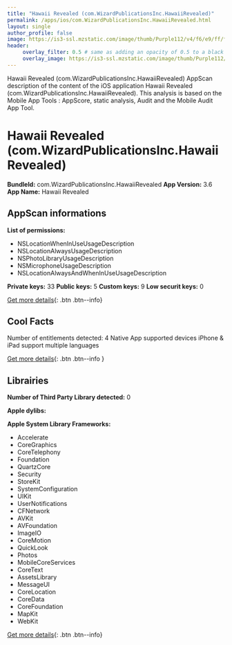 ```yaml
---
title: "Hawaii Revealed (com.WizardPublicationsInc.HawaiiRevealed)"
permalink: /apps/ios/com.WizardPublicationsInc.HawaiiRevealed.html
layout: single
author_profile: false
image: https://is3-ssl.mzstatic.com/image/thumb/Purple112/v4/f6/e9/ff/f6e9ffa6-271b-4975-db87-c9cad7b3d319/AppIcon-1x_U007emarketing-0-7-0-85-220.png/512x512bb.jpg
header: 
     overlay_filter: 0.5 # same as adding an opacity of 0.5 to a black background
     overlay_image: https://is3-ssl.mzstatic.com/image/thumb/Purple112/v4/f6/e9/ff/f6e9ffa6-271b-4975-db87-c9cad7b3d319/AppIcon-1x_U007emarketing-0-7-0-85-220.png/512x512bb.jpg
---
```

Hawaii Revealed (com.WizardPublicationsInc.HawaiiRevealed) AppScan description of the content of the iOS application Hawaii Revealed (com.WizardPublicationsInc.HawaiiRevealed). This analysis is based on the Mobile App Tools : AppScore, static analysis, Audit and the Mobile Audit App Tool.

# Hawaii Revealed (com.WizardPublicationsInc.HawaiiRevealed)

**BundleId:** com.WizardPublicationsInc.HawaiiRevealed
**App Version:** 3.6
**App Name:** Hawaii Revealed


## AppScan informations 

**List of permissions:** 
- NSLocationWhenInUseUsageDescription
- NSLocationAlwaysUsageDescription
- NSPhotoLibraryUsageDescription
- NSMicrophoneUsageDescription
- NSLocationAlwaysAndWhenInUseUsageDescription
  
  
**Private keys:** 33
**Public keys:** 5
**Custom keys:** 9
**Low securit keys:** 0
  
[Get more details](/pricing.html){: .btn .btn--info}

## Cool Facts

Number of entitlements detected: 4
Native App
supported devices iPhone & iPad
support multiple languages
  
[Get more details](/pricing.html){: .btn .btn--info }

## Librairies 
**Number of Third Party Library detected:** 0


**Apple dylibs:**


**Apple System Library Frameworks:**
- Accelerate
- CoreGraphics
- CoreTelephony
- Foundation
- QuartzCore
- Security
- StoreKit
- SystemConfiguration
- UIKit
- UserNotifications
- CFNetwork
- AVKit
- AVFoundation
- ImageIO
- CoreMotion
- QuickLook
- Photos
- MobileCoreServices
- CoreText
- AssetsLibrary
- MessageUI
- CoreLocation
- CoreData
- CoreFoundation
- MapKit
- WebKit


  
[Get more details](/pricing.html){: .btn .btn--info}

